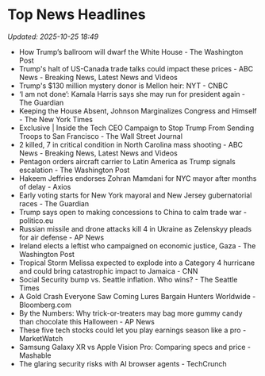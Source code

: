 # Top News Headlines

_Updated: 2025-10-25 18:49_

- How Trump’s ballroom will dwarf the White House - The Washington Post
- Trump's halt of US-Canada trade talks could impact these prices - ABC News - Breaking News, Latest News and Videos
- Trump's $130 million mystery donor is Mellon heir: NYT - CNBC
- ‘I am not done’: Kamala Harris says she may run for president again - The Guardian
- Keeping the House Absent, Johnson Marginalizes Congress and Himself - The New York Times
- Exclusive | Inside the Tech CEO Campaign to Stop Trump From Sending Troops to San Francisco - The Wall Street Journal
- 2 killed, 7 in critical condition in North Carolina mass shooting - ABC News - Breaking News, Latest News and Videos
- Pentagon orders aircraft carrier to Latin America as Trump signals escalation - The Washington Post
- Hakeem Jeffries endorses Zohran Mamdani for NYC mayor after months of delay - Axios
- Early voting starts for New York mayoral and New Jersey gubernatorial races - The Guardian
- Trump says open to making concessions to China to calm trade war - politico.eu
- Russian missile and drone attacks kill 4 in Ukraine as Zelenskyy pleads for air defense - AP News
- Ireland elects a leftist who campaigned on economic justice, Gaza - The Washington Post
- Tropical Storm Melissa expected to explode into a Category 4 hurricane and could bring catastrophic impact to Jamaica - CNN
- Social Security bump vs. Seattle inflation. Who wins? - The Seattle Times
- A Gold Crash Everyone Saw Coming Lures Bargain Hunters Worldwide - Bloomberg.com
- By the Numbers: Why trick-or-treaters may bag more gummy candy than chocolate this Halloween - AP News
- These five tech stocks could let you play earnings season like a pro - MarketWatch
- Samsung Galaxy XR vs Apple Vision Pro: Comparing specs and price - Mashable
- The glaring security risks with AI browser agents - TechCrunch